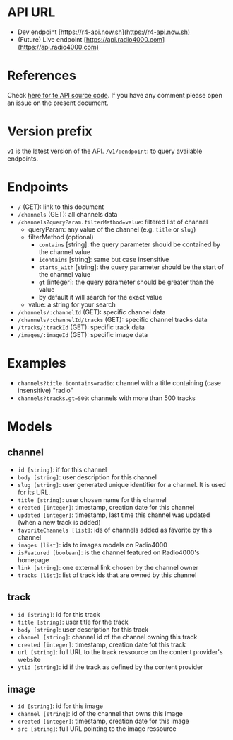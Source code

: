 # API URL
- Dev endpoint [https://r4-api.now.sh](https://r4-api.now.sh)
- (Future) Live endpoint [https://api.radio4000.com](https://api.radio4000.com)

# References

Check [here for te API source code](https://github.com/internet4000/radio4000-api).
If you have any comment please open an issue on the present document.

# Version prefix
`v1` is the latest version of the API.
`/v1/:endpoint`: to query available endpoints.

# Endpoints
- `/` (GET): link to this document
- `/channels` (GET): all channels data
- `/channels?queryParam.filterMethod=value`: filtered list of channel
  - queryParam: any value of the channel (e.g. `title` or `slug`)
  - filterMethod (optional)
    - `contains` [string]: the query parameter should be contained by the channel value
    - `icontains` [string]: same but case insensitive
    - `starts_with` [string]: the query parameter should be the start of the channel value
    - `gt` [integer]: the query parameter should be greater than the value
    - by default it will search for the exact value
  - value: a string for your search
- `/channels/:channelId` (GET): specific channel data
- `/channels/:channelId/tracks` (GET): specific channel tracks data
- `/tracks/:trackId` (GET): specific track data
- `/images/:imageId` (GET): specific image data

# Examples

- `channels?title.icontains=radio`: channel with a title containing (case insensitive) "radio"
- `channels?tracks.gt=500`: channels with more than 500 tracks

# Models
## channel
- `id [string]`: if for this channel
- `body [string]`: user description for this channel
- `slug [string]`: user generated unique identifier for a channel. It is used for its URL.
- `title [string]`: user chosen name for this channel
- `created [integer]`: timestamp, creation date for this channel
- `updated [integer]`: timestamp, last time this channel was updated (when a new track is added)
- `favoriteChannels [list]`: ids of channels added as favorite by this channel
- `images [list]`: ids to images models on Radio4000
- `isFeatured [boolean]`: is the channel featured on Radio4000's homepage
- `link [string]`: one external link chosen by the channel owner
- `tracks [list]`: list of track ids that are owned by this channel

## track
- `id [string]`: id for this track
- `title [string]`: user title for the track
- `body [string]`: user description for this track
- `channel [string]`: channel id of the channel owning this track
- `created [integer]`: timestamp, creation date fot this track
- `url [string]`: full URL to the track ressource on the content provider's website
- `ytid [string]`: id if the track as defined by the content provider

## image
- `id [string]`: id for this image
- `channel [string]`: id of the channel that owns this image
- `created [integer]`: timestamp, creation date for this image
- `src [string]`: full URL pointing to the image ressource